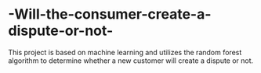 # -Will-the-consumer-create-a-dispute-or-not-
 This project is based on machine learning and utilizes the random forest algorithm to determine whether a new customer will create a dispute or not.
